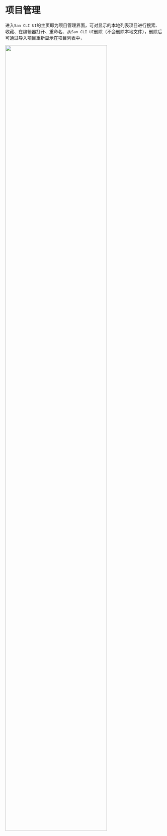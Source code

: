 # 项目管理

进入`San CLI UI`的主页即为项目管理界面，可对显示的本地列表项目进行搜索、收藏、在编辑器打开、重命名、从`San CLI UI`删除（不会删除本地文件），删除后可通过导入项目重新显示在项目列表中，

<img src="./assets/project-list.png" style="width: 80%" />

